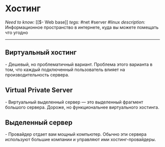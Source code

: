 # Хостинг
*Need to know:* [[$- Web base]]
*tegs:* #net #server #linux
*description:* Информационное пространство в интернете, куда вы можете помещать что угодно

---
## Виртуальный хостинг
\- Дешевый, но проблематичный вариант. Проблема этого варианта в том, что каждый подключенный пользователь влияет на производительность сервера.

## Virtual Private Server
\- Виртуальный выделенный сервер — это выделенный фрагмент большого сервера. Дороже, но функциональнее виртуального хостинга.

## Выделенный сервер
\- Провайдер отдает вам мощный компьютер. Обычно эти сервера используют большие компании и управляют ими хостинг-провайдеры.
